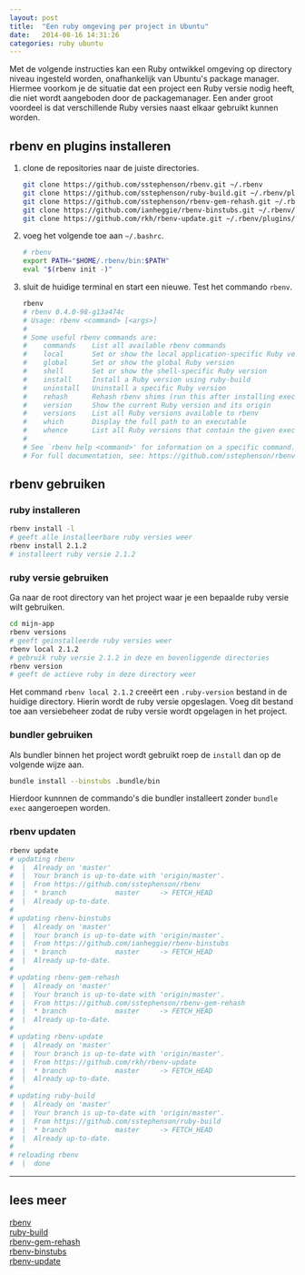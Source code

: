 ```yaml
---
layout: post
title:  "Een ruby omgeving per project in Ubuntu"
date:   2014-08-16 14:31:26
categories: ruby ubuntu
---
```


Met de volgende instructies kan een Ruby ontwikkel omgeving op directory niveau
ingesteld worden, onafhankelijk van Ubuntu's package manager. Hiermee voorkom je
de situatie dat een project een Ruby versie nodig heeft, die niet wordt
aangeboden door de packagemanager. Een ander groot voordeel is dat
verschillende Ruby versies naast elkaar gebruikt kunnen worden.

## rbenv en plugins installeren

1.  clone de repositories naar de juiste directories.

    ```bash
    git clone https://github.com/sstephenson/rbenv.git ~/.rbenv
    git clone https://github.com/sstephenson/ruby-build.git ~/.rbenv/plugins/ruby-build
    git clone https://github.com/sstephenson/rbenv-gem-rehash.git ~/.rbenv/plugins/rbenv-gem-rehash
    git clone https://github.com/ianheggie/rbenv-binstubs.git ~/.rbenv/plugins/rbenv-binstubs
    git clone https://github.com/rkh/rbenv-update.git ~/.rbenv/plugins/rbenv-update
    ```

2.  voeg het volgende toe aan `~/.bashrc`.

    ```bash
    # rbenv
    export PATH="$HOME/.rbenv/bin:$PATH"
    eval "$(rbenv init -)"
    ```

3.  sluit de huidige terminal en start een nieuwe. Test het commando `rbenv`.

    ```bash
    rbenv
    # rbenv 0.4.0-98-g13a474c
    # Usage: rbenv <command> [<args>]
    #
    # Some useful rbenv commands are:
    #    commands    List all available rbenv commands
    #    local       Set or show the local application-specific Ruby version
    #    global      Set or show the global Ruby version
    #    shell       Set or show the shell-specific Ruby version
    #    install     Install a Ruby version using ruby-build
    #    uninstall   Uninstall a specific Ruby version
    #    rehash      Rehash rbenv shims (run this after installing executables)
    #    version     Show the current Ruby version and its origin
    #    versions    List all Ruby versions available to rbenv
    #    which       Display the full path to an executable
    #    whence      List all Ruby versions that contain the given executable
    #
    # See `rbenv help <command>' for information on a specific command.
    # For full documentation, see: https://github.com/sstephenson/rbenv#readme
    ```

## rbenv gebruiken

### ruby installeren

```bash
rbenv install -l
# geeft alle installeerbare ruby versies weer
rbenv install 2.1.2
# installeert ruby versie 2.1.2
```

### ruby versie gebruiken

Ga naar de root directory van het project waar je een bepaalde ruby versie wilt
gebruiken.

```bash
cd mijn-app
rbenv versions
# geeft geinstalleerde ruby versies weer
rbenv local 2.1.2
# gebruik ruby versie 2.1.2 in deze en bovenliggende directories
rbenv version
# geeft de actieve ruby in deze directory weer
```

Het command `rbenv local 2.1.2` creeërt een `.ruby-version` bestand in de huidige
directory. Hierin wordt de ruby versie opgeslagen. Voeg dit bestand toe aan
versiebeheer zodat de ruby versie wordt opgelagen in het project.

### bundler gebruiken

Als bundler binnen het project wordt gebruikt roep de `install` dan op de volgende
wijze aan.

```bash
bundle install --binstubs .bundle/bin
```

Hierdoor kunnnen de commando's die bundler installeert zonder `bundle exec`
aangeroepen worden.

### rbenv updaten

```bash
rbenv update
# updating rbenv
#  |  Already on 'master'
#  |  Your branch is up-to-date with 'origin/master'.
#  |  From https://github.com/sstephenson/rbenv
#  |  * branch            master     -> FETCH_HEAD
#  |  Already up-to-date.
#
# updating rbenv-binstubs
#  |  Already on 'master'
#  |  Your branch is up-to-date with 'origin/master'.
#  |  From https://github.com/ianheggie/rbenv-binstubs
#  |  * branch            master     -> FETCH_HEAD
#  |  Already up-to-date.
#
# updating rbenv-gem-rehash
#  |  Already on 'master'
#  |  Your branch is up-to-date with 'origin/master'.
#  |  From https://github.com/sstephenson/rbenv-gem-rehash
#  |  * branch            master     -> FETCH_HEAD
#  |  Already up-to-date.
#
# updating rbenv-update
#  |  Already on 'master'
#  |  Your branch is up-to-date with 'origin/master'.
#  |  From https://github.com/rkh/rbenv-update
#  |  * branch            master     -> FETCH_HEAD
#  |  Already up-to-date.
#
# updating ruby-build
#  |  Already on 'master'
#  |  Your branch is up-to-date with 'origin/master'.
#  |  From https://github.com/sstephenson/ruby-build
#  |  * branch            master     -> FETCH_HEAD
#  |  Already up-to-date.
#
# reloading rbenv
#  |  done
```

---

## lees meer

[rbenv](https://github.com/sstephenson/rbenv)  
[ruby-build](https://github.com/sstephenson/ruby-build)  
[rbenv-gem-rehash](https://github.com/sstephenson/rbenv-gem-rehash)  
[rbenv-binstubs](https://github.com/ianheggie/rbenv-binstubs)  
[rbenv-update](https://github.com/rkh/rbenv-update)

